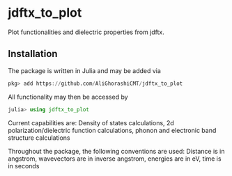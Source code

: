 # jdftx_to_plot
Plot functionalities and dielectric properties from jdftx. 

## Installation

The package is written in Julia and may be added via 
```julia
pkg> add https://github.com/AliGhorashiCMT/jdftx_to_plot
```
All functionality may then be accessed by
```julia
julia> using jdftx_to_plot
```
Current capabilities are: Density of states calculations, 2d polarization/dielectric function calculations, phonon and electronic band structure calculations

Throughout the package, the following conventions are used: Distance is in angstrom, wavevectors are in inverse angstrom, energies are in eV, time is in seconds
